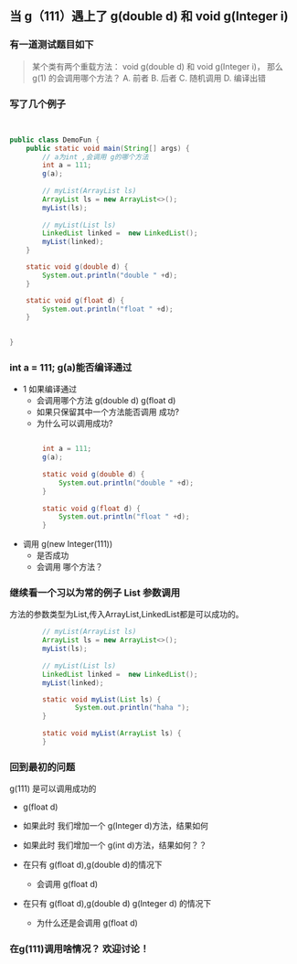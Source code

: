 ## 当 g（111）遇上了 g(double d) 和 void g(Integer i) 


### 有一道测试题目如下 
 
> 某个类有两个重载方法：
>  void g(double d) 和 void g(Integer i)，
>  那么 g(1) 的会调用哪个方法？
>      A. 前者
>       B. 后者
>      C. 随机调用
>      D. 编译出错
     


### 写了几个例子
 
```java

     
public class DemoFun {
	public static void main(String[] args) {
        // a为int ,会调用 g的哪个方法
		int a = 111;
		g(a);
		
        // myList(ArrayList ls)
		ArrayList ls = new ArrayList<>();
		myList(ls);
        
        // myList(List ls)
        LinkedList linked =  new LinkedList();
		myList(linked);
	}

	static void g(double d) {
		System.out.println("double " +d);
	}

	static void g(float d) {
		System.out.println("float " +d);
	}

	
}

```
 

### int a = 111; g(a)能否编译通过

- 1 如果编译通过
   - 会调用哪个方法 g(double d)  g(float d)
   - 如果只保留其中一个方法能否调用 成功?
   - 为什么可以调用成功?
```java

        int a = 111;
 		g(a);
        
        static void g(double d) {
     		System.out.println("double " +d);
     	}
     
     	static void g(float d) {
     		System.out.println("float " +d);
     	}

 ```  
- 调用   g(new Integer(111))
   - 是否成功
   - 会调用 哪个方法？
   
   

### 继续看一个习以为常的例子 List 参数调用

方法的参数类型为List,传入ArrayList,LinkedList都是可以成功的。
  		
```java
        // myList(ArrayList ls)
		ArrayList ls = new ArrayList<>();
		myList(ls);
        
        // myList(List ls)
        LinkedList linked =  new LinkedList();
		myList(linked);

        static void myList(List ls) {
        		System.out.println("haha ");
        }
        	
        static void myList(ArrayList ls) {
        }

```

### 回到最初的问题

g(111) 是可以调用成功的
- g(float d)

- 如果此时 我们增加一个 g(Integer d)方法，结果如何

- 如果此时 我们增加一个 g(int d)方法，结果如何？？

- 在只有 g(float d),g(double d)的情况下
  - 会调用  g(float d)

- 在只有 g(float d),g(double d) g(Integer d) 的情况下
  - 为什么还是会调用  g(float d)


### 在g(111)调用啥情况？ 欢迎讨论！


 

 


